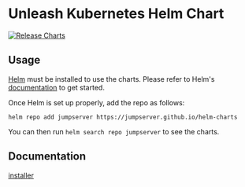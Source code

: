 # Unleash Kubernetes Helm Chart

[![Release Charts](https://github.com/jumpserver/helm-charts/actions/workflows/release.yml/badge.svg)](https://github.com/jumpserver/helm-charts/actions/workflows/release.yml)

## Usage

[Helm](https://helm.sh) must be installed to use the charts.
Please refer to Helm's [documentation](https://helm.sh/docs/) to get started.

Once Helm is set up properly, add the repo as follows:

```console
helm repo add jumpserver https://jumpserver.github.io/helm-charts
```

You can then run `helm search repo jumpserver` to see the charts.

<!--
## License

[Apache 2.0 License](https://github.com/jumpserver/helm-charts/blob/main/LICENSE).  

-->

## Documentation

[installer](https://docs.jumpserver.org/zh/master/install/setup_by_fast/)
